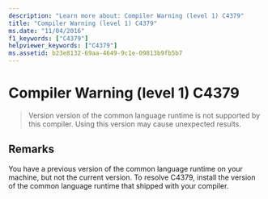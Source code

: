 ```yaml
---
description: "Learn more about: Compiler Warning (level 1) C4379"
title: "Compiler Warning (level 1) C4379"
ms.date: "11/04/2016"
f1_keywords: ["C4379"]
helpviewer_keywords: ["C4379"]
ms.assetid: b23e8132-69aa-4649-9c1e-09813b9fb5b7
---
```

# Compiler Warning (level 1) C4379

> Version version of the common language runtime is not supported by this compiler. Using this version may cause unexpected results.

## Remarks

You have a previous version of the common language runtime on your machine, but not the current version. To resolve C4379, install the version of the common language runtime that shipped with your compiler.
